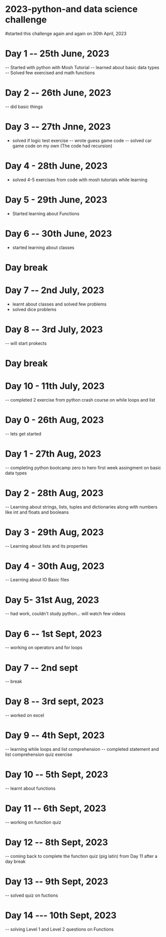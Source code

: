 # 2023-python-and data science challenge
#started this challenge again and again on 30th April, 2023

# Day 1 -- 25th June, 2023
-- Started with python with Mosh Tutorial
-- learned about basic data types
-- Solved few exercised and math functions

# Day 2 -- 26th June, 2023
-- did basic things

# Day 3 -- 27th Jnne, 2023
- solved if logic test exercise
-- wrote guess game code
-- solved car game code on my own (The code had recursion)

# Day 4 - 28th June, 2023
- solved 4-5 exercises from code with mosh tutorials while learning

# Day 5 - 29th June, 2023
- Started learning about Functions

# Day 6 -- 30th June, 2023 
- started learning about classes

# Day break

# Day 7 -- 2nd July, 2023
- learnt about classes and solved few problems
- solved dice problems 

# Day 8 -- 3rd July, 2023
-- will start prokects

# Day break

# Day 10 - 11th July, 2023
-- completed 2 exercise from python crash course on while loops and list



# Day 0 - 26th Aug, 2023
-- lets get started

# Day 1 - 27th Aug, 2023
-- completing python bootcamp zero to hero first week assingment on basic data types 

# Day 2 - 28th Aug, 2023
-- Learning about strings, lists, tuples and dictionaries along with numbers like int and floats and booleans

# Day 3 - 29th Aug, 2023
-- Learning about lists and its properties

# Day 4 - 30th Aug, 2023
-- Learning about IO Basic files 

# Day 5- 31st Aug, 2023
-- had work, couldn't study python... will watch few videos

# Day 6 -- 1st Sept, 2023
-- working on operators and for loops 

# Day 7 -- 2nd sept
-- break
# Day 8 -- 3rd sept, 2023
-- worked on excel

# Day 9 -- 4th Sept, 2023
-- learning while loops and list comprehension
-- completed statement and list comprehension quiz exercise

# Day 10 -- 5th Sept, 2023
-- learnt about functions

# Day 11 -- 6th Sept, 2023
-- working on function quiz

# Day 12 -- 8th Sept, 2023
-- coming back to complete the function quiz (pig latin) from Day 11 after a day break

# Day 13 -- 9th Sept, 2023
-- solved quiz on fuctions 

# Day 14 --- 10th Sept, 2023
-- solving Level 1 and Level 2 questions on Functions